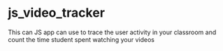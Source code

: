 # js_video_tracker
This can JS app can use to trace the user activity in your classroom and count the time student spent watching your videos
